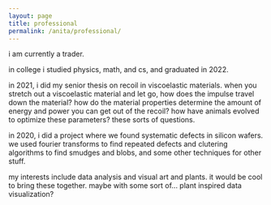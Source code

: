 ```yaml
---
layout: page
title: professional
permalink: /anita/professional/
---
```


i am currently a trader.

in college i studied physics, math, and cs, and graduated in 2022.

in 2021, i did my senior thesis on recoil in viscoelastic materials. when you stretch out a viscoelastic material and let go, how does the impulse travel down the material? how do the material properties determine the amount of energy and power you can get out of the recoil? how have animals evolved to optimize these parameters? these sorts of questions.

in 2020, i did a project where we found systematic defects in silicon wafers. we used fourier transforms to find repeated defects and clutering algorithms to find smudges and blobs, and some other techniques for other stuff.

my interests include data analysis and visual art and plants.
it would be cool to bring these together. maybe with some sort of... plant inspired data visualization?

